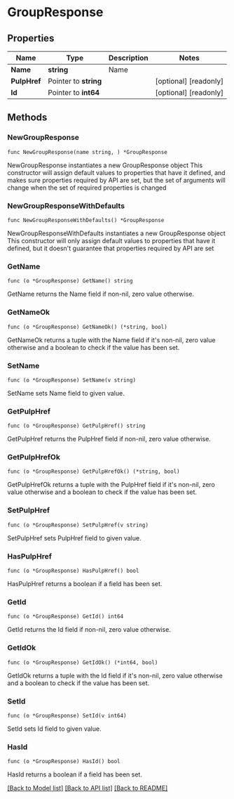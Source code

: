 # GroupResponse

## Properties

Name | Type | Description | Notes
------------ | ------------- | ------------- | -------------
**Name** | **string** | Name | 
**PulpHref** | Pointer to **string** |  | [optional] [readonly] 
**Id** | Pointer to **int64** |  | [optional] [readonly] 

## Methods

### NewGroupResponse

`func NewGroupResponse(name string, ) *GroupResponse`

NewGroupResponse instantiates a new GroupResponse object
This constructor will assign default values to properties that have it defined,
and makes sure properties required by API are set, but the set of arguments
will change when the set of required properties is changed

### NewGroupResponseWithDefaults

`func NewGroupResponseWithDefaults() *GroupResponse`

NewGroupResponseWithDefaults instantiates a new GroupResponse object
This constructor will only assign default values to properties that have it defined,
but it doesn't guarantee that properties required by API are set

### GetName

`func (o *GroupResponse) GetName() string`

GetName returns the Name field if non-nil, zero value otherwise.

### GetNameOk

`func (o *GroupResponse) GetNameOk() (*string, bool)`

GetNameOk returns a tuple with the Name field if it's non-nil, zero value otherwise
and a boolean to check if the value has been set.

### SetName

`func (o *GroupResponse) SetName(v string)`

SetName sets Name field to given value.


### GetPulpHref

`func (o *GroupResponse) GetPulpHref() string`

GetPulpHref returns the PulpHref field if non-nil, zero value otherwise.

### GetPulpHrefOk

`func (o *GroupResponse) GetPulpHrefOk() (*string, bool)`

GetPulpHrefOk returns a tuple with the PulpHref field if it's non-nil, zero value otherwise
and a boolean to check if the value has been set.

### SetPulpHref

`func (o *GroupResponse) SetPulpHref(v string)`

SetPulpHref sets PulpHref field to given value.

### HasPulpHref

`func (o *GroupResponse) HasPulpHref() bool`

HasPulpHref returns a boolean if a field has been set.

### GetId

`func (o *GroupResponse) GetId() int64`

GetId returns the Id field if non-nil, zero value otherwise.

### GetIdOk

`func (o *GroupResponse) GetIdOk() (*int64, bool)`

GetIdOk returns a tuple with the Id field if it's non-nil, zero value otherwise
and a boolean to check if the value has been set.

### SetId

`func (o *GroupResponse) SetId(v int64)`

SetId sets Id field to given value.

### HasId

`func (o *GroupResponse) HasId() bool`

HasId returns a boolean if a field has been set.


[[Back to Model list]](../README.md#documentation-for-models) [[Back to API list]](../README.md#documentation-for-api-endpoints) [[Back to README]](../README.md)


